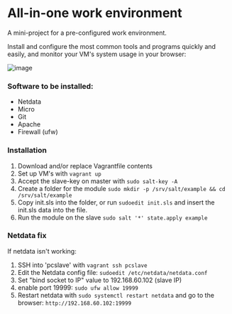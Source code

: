 # All-in-one work environment

A mini-project for a pre-configured work environment.

Install and configure the most common tools and programs quickly and easily, and monitor your VM's system usage in your browser:

![image](https://github.com/user-attachments/assets/01d508f8-59d0-42dc-b7e1-25ff22769e8e)

### Software to be installed:
- Netdata
- Micro
- Git
- Apache
- Firewall (ufw)

### Installation

1. Download and/or replace Vagrantfile contents
2. Set up VM's with `vagrant up`
3. Accept the slave-key on master with `sudo salt-key -A`
4. Create a folder for the module `sudo mkdir -p /srv/salt/example && cd /srv/salt/example`
5. Copy init.sls into the folder, or run `sudoedit init.sls` and insert the init.sls data into the file.
6. Run the module on the slave `sudo salt '*' state.apply example`

### Netdata fix

If netdata isn't working:

1. SSH into 'pcslave' with `vagrant ssh pcslave`
2. Edit the Netdata config file: `sudoedit /etc/netdata/netdata.conf`
3. Set "bind socket to IP" value to 192.168.60.102 (slave IP)
4. enable port 19999: `sudo ufw allow 19999`
5. Restart netdata with `sudo systemctl restart netdata` and go to the browser: `http://192.168.60.102:19999`
